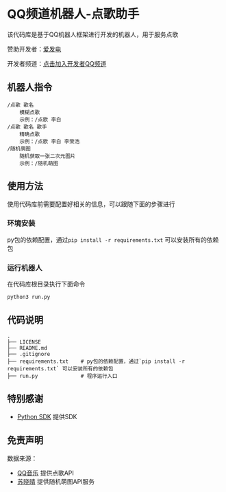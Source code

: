 # QQ频道机器人-点歌助手

该代码库是基于QQ机器人框架进行开发的机器人，用于服务点歌

赞助开发者：[爱发电](https://afdian.net/@nian-bot)

开发者频道：[点击加入开发者QQ频道](https://qun.qq.com/qqweb/qunpro/share?_wv=3&_wwv=128&appChannel=share&inviteCode=1MVLD4&appChannel=share&businessType=9&from=246610&biz=ka)

## 机器人指令

    /点歌 歌名
        模糊点歌
        示例：/点歌 李白
    /点歌 歌名 歌手
        精确点歌
        示例：/点歌 李白 李荣浩
    /随机萌图
        随机获取一张二次元图片
        示例：/随机萌图

## 使用方法

使用代码库前需要配置好相关的信息，可以跟随下面的步骤进行

### 环境安装

py包的依赖配置，通过`pip install -r requirements.txt` 可以安装所有的依赖包

### 运行机器人

在代码库根目录执行下面命令

```shell
python3 run.py
```

## 代码说明

    .
    ├── LICENSE
    ├── README.md
    ├── .gitignore 
    ├── requirements.txt    # py包的依赖配置，通过`pip install -r requirements.txt` 可以安装所有的依赖包
    ├── run.py              # 程序运行入口

## 特别感谢

-   [Python SDK](https://github.com/tencent-connect/botpy) 提供SDK

## 免责声明

数据来源：  

-   [QQ音乐](https://y.qq.com/)  提供点歌API
-   [苏晓晴](https://www.toubiec.cn/)  提供随机萌图API服务
